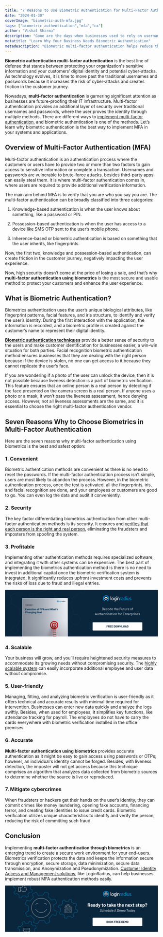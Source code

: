```yaml
---
title: "7 Reasons to Use Biometric Authentication for Multi-Factor Authentication"
date: "2024-01-30"
coverImage: "biometric-auth-mfa.jpg"
tags: ["biometric authentication","mfa","cx"]
author: "Vishal Sharma"
description: "Gone are the days when businesses used to rely on usernames, passwords, and OTPs to provide a secure and seamless user experience. Businesses are shifting to modern and advanced authentication methods, like multi-factor authorization (MFA), which is a crucial part of ensuring security. MFA comprises different authentication factors, but why is biometric authentication one of the secure options? Let’s find out!"
metatitle: "Learn Why Your Business Needs Biometric Authentication"
metadescription: "Biometric multi-factor authentication helps reduce the risk of cyberattacks. Let’s learn why businesses should leverage their true potential. "
---
```

**Biometric authentication multi-factor authentication** is the best line of defense that stands between protecting your organization's sensitive information and your customers’ digital identity and potential cyber-attacks. As technology evolves, it is time to move past the traditional usernames and passwords because it increases the risk of cyber-attacks and creates friction in the customer journey.

Nowadays, **multi-factor authentication** is garnering significant attention as businesses are future-proofing their IT infrastructure. Multi-factor authentication provides an additional layer of security over traditional usernames and passwords, where the user proves the identity through multiple methods. There are different ways to [implement multi-factor authentication](https://www.loginradius.com/multi-factor-authentication/), and biometric authentication is one of the methods. Let’s learn why biometric authentication is the best way to implement MFA in your systems and applications. 

## Overview of Multi-Factor Authentication (MFA)

Multi-factor authentication is an authentication process where the customers or users have to provide two or more than two factors to gain access to sensitive information or complete a transaction. Usernames and passwords are vulnerable to brute-force attacks, besides third-party apps can easily steal them. It is where multi-factor authentication comes in, where users are required to provide additional verification information. 

The main aim behind MFA is to verify that you are who you say you are. The multi-factor authentication can be broadly classified into three categories: 

1. Knowledge-based authentication is when the user knows about something, like a password or PIN. 

2. Possession-based authentication is when the user has access to a device like SMS OTP sent to the user’s mobile phone. 

3. Inherence-based or biometric authentication is based on something that the user inherits, like fingerprints. 

Now, the first two, knowledge and possession-based authentication, can create friction in the customer journey, negatively impacting the user experience. 

Now, high security doesn’t come at the price of losing a sale, and that’s why **multi-factor authentication using biometrics** is the most secure and usable method to protect your customers and enhance the user experience. 

## What is Biometric Authentication?

Biometrics authentication uses the user’s unique biological attributes, like fingerprint patterns, facial features, and iris structure, to identify and verify the user’s identity. During the first interaction with the application, the information is recorded, and a biometric profile is created against the customer’s name to represent their digital identity. 

**[Biometric authentication techniques](https://www.loginradius.com/blog/identity/what-is-mob-biometric-authentication/)** provide a better sense of security to the users and make customer identification for businesses easier, a win-win situation for both parties. Facial recognition biometric authentication method ensures businesses that they are dealing with the right person because if the device is stolen, no one can get access to it because they cannot replicate the user’s face. 

If you are wondering if a photo of the user can unlock the device, then it is not possible because liveness detection is a part of biometric verification. This feature ensures that an online person is a real person by detecting if the face presented on the camera screen is a real person. If anyone uses a photo or a mask, it won’t pass the liveness assessment, hence denying access. However, not all liveness assessments are the same, and it is essential to choose the right multi-factor authentication vendor. 

## Seven Reasons Why to Choose Biometrics in Multi-Factor Authentication

Here are the seven reasons why multi-factor authentication using biometrics is the best and safest option: 

### 1. Convenient

Biometric authentication methods are convenient as there is no need to reset the passwords. If the multi-factor authentication process isn’t simple, users are most likely to abandon the process. However, in the biometric authentication process, once the test is activated, all the fingerprints, iris, and facial recognition are done, and your employees or customers are good to go. You can even log the data and audit it conveniently. 

### 2. Security

The key factor differentiating biometrics authentication from other multi-factor authentication methods is its security. It ensures and [verifies that each person is the right and real person](https://www.loginradius.com/blog/identity/what-is-identity-verification/), eliminating the fraudsters and imposters from spoofing the system. 

### 3. Profitable

Implementing other authentication methods requires specialized software, and integrating it with other systems can be expensive. The best part of implementing the biometrics authentication method is there is no need to invest in additional capital once the biometric verification system is integrated. It significantly reduces upfront investment costs and prevents the risks of loss due to fraud and illegal entries. 

[![WP-mfa-evolution](WP-mfa-evolution.png)](https://www.loginradius.com/resource/mfa-evolution-ebook/)

### 4. Scalable

Your business will grow, and you’ll require heightened security measures to accommodate its growing needs without compromising security. The [highly scalable system](https://www.loginradius.com/scalability/) can easily incorporate additional employee and user data without compromise. 

### 5. User-friendly

Managing, fitting, and analyzing biometric verification is user-friendly as it offers technical and accurate results with minimal time required for intervention. Businesses can enter new data quickly and analyze the logs swiftly. Besides, when used for employees, it simplifies key functions, like attendance tracking for payroll. The employees do not have to carry the cards everywhere with biometric verification installed in the office premises. 

### 6. Accurate

**Multi-factor authentication using biometrics** provides accurate authentication as it might be easy to gain access using passwords or OTPs; however, an individual's identity cannot be forged. Besides, with liveness detection, the imposter will not get access because this technique comprises an algorithm that analyzes data collected from biometric sources to determine whether the source is live or reproduced. 

### 7. Mitigate cybercrimes

When fraudsters or hackers get their hands on the user’s identity, they can commit crimes like money laundering, opening fake accounts, financing terror, and creating fake identities to issue credit cards. Biometric verification utilizes unique characteristics to identify and verify the person, reducing the risk of committing such fraud. 

## Conclusion

Implementing **multi-factor authentication through biometrics** is an emerging trend to create a secure work environment for your end-users. Biometrics verification protects the data and keeps the information secure through encryption, secure storage, data minimization, secure data transmission, and Anonymization and Pseudonymization. [Customer Identity Access and Management solutions](https://www.loginradius.com/), like LoginRadius, can help businesses implement robust MFA authentication methods easily. 

[![book-a-free-demo-loginradius](../../assets/book-a-demo-loginradius.png)](https://www.loginradius.com/contact-us?utm_source=blog&utm_medium=web&utm_campaign=biometric-multi-factor-authentication)